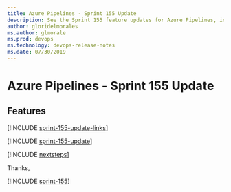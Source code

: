 ```yaml
---
title: Azure Pipelines - Sprint 155 Update
description: See the Sprint 155 feature updates for Azure Pipelines, including next steps.
author: gloridelmorales
ms.author: glmorale
ms.prod: devops
ms.technology: devops-release-notes
ms.date: 07/30/2019
---
```


# Azure Pipelines - Sprint 155 Update

## Features

[!INCLUDE [sprint-155-update-links](../includes/pipelines/sprint-155-update-links.md)]

[!INCLUDE [sprint-155-update](../includes/pipelines/sprint-155-update.md)]

[!INCLUDE [nextsteps](../includes/nextsteps.md)]

Thanks,

[!INCLUDE [sprint-155](../includes/signer/sprint-155.md)]
